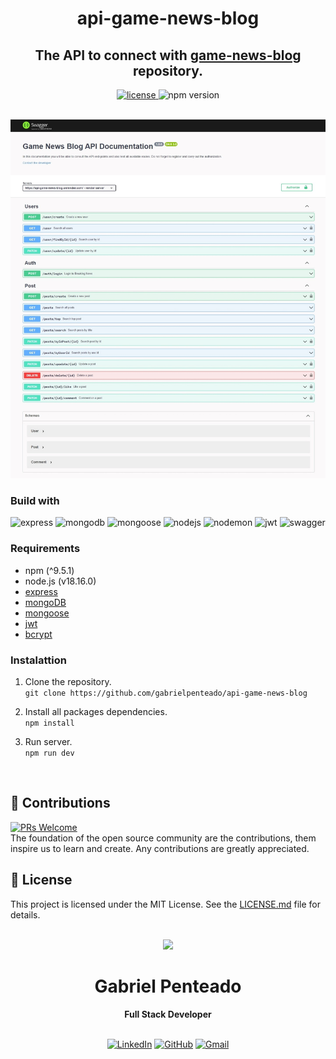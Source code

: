<h1 align="center">
  <strong>api-game-news-blog</strong>
</h1>

<h2 align="center">
  The API to connect with <a href="https://github.com/gabrielpenteado/game-news-blog">game-news-blog</a> repository.
</h2>

<div align="center">
  <a href="https://github.com/gabrielpenteado/api-game-news-blog/blob/main/LICENSE.md">
    <img src="https://img.shields.io/github/license/gabrielpenteado/api-game-news-blog?color=informational&style=flat-square" alt="license"/>
  </a>

  <img src="https://img.shields.io/static/v1?label=npm&message=v9.5.1&color=informational&style=flat-square" alt="npm version">
</div>

<br>

<p align="center">
    <img src="https://raw.githubusercontent.com/gabrielpenteado/api-game-news-blog/main/public/swagger.jpeg"> 
</p>

### Build with
![express](https://img.shields.io/badge/Express-000?logo=express&logoColor=fff&style=for-the-badge)
![mongodb](https://img.shields.io/badge/MongoDB-47A248?logo=mongodb&logoColor=fff&style=for-the-badge)
![mongoose](https://img.shields.io/badge/Mongoose-800?logo=mongoose&logoColor=fff&style=for-the-badge)
![nodejs](https://img.shields.io/badge/Node.js-339933?style=for-the-badge&logo=nodedotjs&logoColor=white)
![nodemon](https://img.shields.io/badge/Nodemon-76D04B?logo=nodemon&logoColor=fff&style=for-the-badge)
![jwt](https://img.shields.io/badge/JSON%20Web%20Tokens-000?logo=jsonwebtokens&logoColor=fff&style=for-the-badge)
![swagger](https://img.shields.io/badge/Swagger-85EA2D?logo=swagger&logoColor=000&style=for-the-badge)

### Requirements
- npm (^9.5.1)
- node.js (v18.16.0)
- [express](https://expressjs.com/pt-br/)
- [mongoDB](https://www.mongodb.com/)
- [mongoose](https://mongoosejs.com/)
- [jwt](https://jwt.io/)
- [bcrypt](https://www.npmjs.com/package/bcrypt)


### Instalattion
1. Clone the repository.<br>
`git clone https://github.com/gabrielpenteado/api-game-news-blog`

2. Install all packages dependencies.<br> 
`npm install`

3. Run server.<br>
`npm run dev`
<br>

## 🤝 Contributions
[![PRs Welcome](https://img.shields.io/badge/PRs-welcome-brightgreen.svg?style=flat-square)](http://makeapullrequest.com)<br>
The foundation of the open source community are the contributions, them inspire us to learn and create. Any contributions are greatly appreciated.

## 📄 License
This project is licensed under the MIT License. See the [LICENSE.md](https://github.com/gabrielpenteado/api-game-news-blog/blob/main/LICENSE.md) file for details.
<br>
<br>

<div align="center">
  <img src="https://images.weserv.nl/?url=avatars.githubusercontent.com/u/63300269?v=4&h=100&w=100&fit=cover&mask=circle&maxage=7d" />
  <h1>Gabriel Penteado</h1>
  <strong>Full Stack Developer</strong>
  <br/>
  <br/>

  [![LinkedIn](https://img.shields.io/badge/LinkedIn-0077B5?style=for-the-badge&logo=linkedin&logoColor=white)](https://www.linkedin.com/in/gabriel-penteado)
  [![GitHub](https://img.shields.io/badge/GitHub-100000?style=for-the-badge&logo=github&logoColor=white)](https://github.com/gabrielpenteado)
  [![Gmail](https://img.shields.io/badge/gabripenteado@gmail.com-D14836?style=for-the-badge&logo=gmail&logoColor=white)](mailto:gabripenteado@gmail.com)
  <br />
  <br />
</div>

